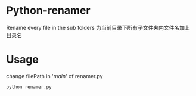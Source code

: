 # Python-renamer
Rename every file in the sub folders 
为当前目录下所有子文件夹内文件名加上目录名

# Usage

change filePath in '_main_' of renamer.py

```
python renamer.py
```
